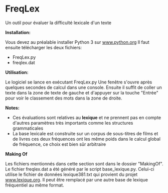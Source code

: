 # FreqLex
Un outil pour évaluer la difficulté lexicale d'un texte

**Installation:**

Vous devez au préalable installer Python 3 sur www.python.org
Il faut ensuite télécharger les deux fichiers: 
* FreqLex.py
* freqlex.dat

**Utilisation:**

Le logiciel se lance en exécutant FreqLex.py
Une fenêtre s'ouvre après quelques secondes de calcul dans une console.
Ensuite il suffit de coller un texte dans la zone de texte de gauche et d'appuyer sur la touche "Entrée" pour voir le classement des mots dans la zone de droite.


**Notes:**
* Ces évaluations sont relatives au **lexique** et ne prennent pas en compte d'autres paramètres très importants comme les structures grammaticales
* La base lexicale est construite sur un corpus de sous-titres de films et de livres ces deux fréquences ont les même poids dans le calcul global de fréquence, ce choix est bien sûr arbitraire 

**Making Of**

Les fichiers mentionnés dans cette section sont dans le dossier "MakingOf". Le fichier freqlex.dat a été généré par le script base_lexique.py. Celui-ci utilise le fichier de données lexique381.txt qui provient du projet www.lexique.org. Il peut être remplacé par une autre base de lexique fréquentiel au même format.
